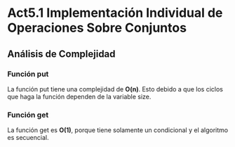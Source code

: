 # Act5.1 Implementación Individual de Operaciones Sobre Conjuntos
## Análisis de Complejidad
### Función put
La función put tiene una complejidad de **O(n)**. Esto debido a que los ciclos que haga la
función dependen de la variable size.

### Función get
La función get es **O(1)**, porque tiene solamente un condicional y el algoritmo es secuencial.
